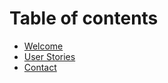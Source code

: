 # Table of contents

* [Welcome](README.md)
* [User Stories](user-stories.md)
* [Contact](contact.md)

